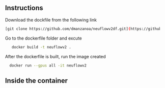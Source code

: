 ## Instructions
Download the dockfile from the following link
```bash
[git clone https://github.com/dmanzanoa/neuflowv2df.git](https://github.com/dmanzanoa/newFlowv2/blob/main/Dockerfile)
```

Go to the dockerfile folder and excute

```bash
   docker build -t neuflowv2 .
```
After the dockerfile is built, run the image created

```bash
  docker run --gpus all -it neuflowv2
```

## Inside the container

